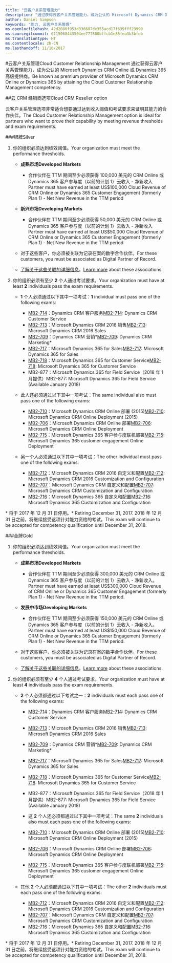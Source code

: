 ```yaml
---
title: "云客户关系管理能力"
description: "通过获得云客户关系管理能力，成为公认的 Microsoft Dynamics CRM Online 或 Dynamics 365 高级提供商。"
author: Daniel Simpson
keywords: "能力, 云客户关系管理"
ms.openlocfilehash: 42d2080f953d336687de355acd17f639fff23990
ms.sourcegitcommit: 6215068443504ee777880bffcb1e85fea3b3bfeb
ms.translationtype: HT
ms.contentlocale: zh-CN
ms.lasthandoff: 11/16/2017
---
```

#<a name="cloud-customer-relationship-management"></a><span data-ttu-id="08744-104">云客户关系管理</span><span class="sxs-lookup"><span data-stu-id="08744-104">Cloud Customer Relationship Management</span></span>
<span data-ttu-id="08744-105">通过获得云客户关系管理能力，成为公认的 Microsoft Dynamics CRM Online 或 Dynamics 365 高级提供商。</span><span class="sxs-lookup"><span data-stu-id="08744-105">Be known as premium provider of Microsoft Dynamics CRM Online or Dynamics 365 by attaining the Cloud Customer Relationship Management competency.</span></span>

##<a name="cloud-crm-reseller-option"></a><span data-ttu-id="08744-106">云 CRM 经销商选项</span><span class="sxs-lookup"><span data-stu-id="08744-106">Cloud CRM Reseller option</span></span>

<span data-ttu-id="08744-107">云客户关系管理选项非常适合想要通过达到收入阈值和考试要求来证明其能力的合作伙伴。</span><span class="sxs-lookup"><span data-stu-id="08744-107">The Cloud Customer Relationship Management option is ideal for partners who want to prove their capability by meeting revenue thresholds and exam requirements.</span></span> 

###<a name="silver"></a><span data-ttu-id="08744-108">银牌</span><span class="sxs-lookup"><span data-stu-id="08744-108">Silver</span></span>

1. <span data-ttu-id="08744-109">你的组织必须达到绩效阈值。</span><span class="sxs-lookup"><span data-stu-id="08744-109">Your organization must meet the performance thresholds.</span></span>

    - **<span data-ttu-id="08744-110">成熟市场</span><span class="sxs-lookup"><span data-stu-id="08744-110">Developed Markets</span></span>**
        - <span data-ttu-id="08744-111">合作伙伴在 TTM 期间至少必须获得 100,000 美元的 CRM Online 或 Dynamics 365 客户参与度（以前的计划 1）云收入 - 净新收入</span><span class="sxs-lookup"><span data-stu-id="08744-111">Partner must have earned at least US$100,000 Cloud Revenue of CRM Online or Dynamics 365 Customer Engagement (formerly Plan 1) - Net New Revenue in the TTM period</span></span>

    - **<span data-ttu-id="08744-112">新兴市场</span><span class="sxs-lookup"><span data-stu-id="08744-112">Developing Markets</span></span>**
        - <span data-ttu-id="08744-113">合作伙伴在 TTM 期间至少必须获得 50,000 美元的 CRM Online 或 Dynamics 365 客户参与度（以前的计划 1）云收入 - 净新收入</span><span class="sxs-lookup"><span data-stu-id="08744-113">Partner must have earned at least US$50,000 Cloud Revenue of CRM Online or Dynamics 365 Customer Engagement (formerly Plan 1) - Net New Revenue in the TTM period</span></span>

    - <span data-ttu-id="08744-114">对于这些客户，你必须被关联为记录在案的数字合作伙伴。</span><span class="sxs-lookup"><span data-stu-id="08744-114">For these customers, you must be associated as Digital Partner of Record.</span></span>
    - <span data-ttu-id="08744-115">[了解关于这些关联的详细信息](https://partner.microsoft.com/en-us/membership/digital-partner-of-record)。</span><span class="sxs-lookup"><span data-stu-id="08744-115">[Learn more](https://partner.microsoft.com/en-us/membership/digital-partner-of-record) about these associations.</span></span>  
  
2. <span data-ttu-id="08744-116">你的组织必须有至少 **2** 个人通过考试要求。</span><span class="sxs-lookup"><span data-stu-id="08744-116">Your organization must have at least **2** individuals pass the exam requirements.</span></span>

    - <span data-ttu-id="08744-117">**1** 个人必须通过以下其中一项考试：</span><span class="sxs-lookup"><span data-stu-id="08744-117">**1** individual must pass one of the following exams:</span></span>
        - <span data-ttu-id="08744-118">[MB2-714](https://www.microsoft.com/en-us/learning/exam-mb2-714.aspx)：Dynamics CRM 客户服务</span><span class="sxs-lookup"><span data-stu-id="08744-118">[MB2-714](https://www.microsoft.com/en-us/learning/exam-mb2-714.aspx): Dynamics CRM Customer Service</span></span>
        - <span data-ttu-id="08744-119">[MB2-713](https://www.microsoft.com/en-us/learning/exam-mb2-713.aspx)：Microsoft Dynamics CRM 2016 销售</span><span class="sxs-lookup"><span data-stu-id="08744-119">[MB2-713](https://www.microsoft.com/en-us/learning/exam-mb2-713.aspx): Microsoft Dynamics CRM 2016 Sales</span></span>
        - <span data-ttu-id="08744-120">[MB2-709](https://www.microsoft.com/en-us/learning/exam-mb2-709.aspx)：Dynamics CRM 营销*</span><span class="sxs-lookup"><span data-stu-id="08744-120">[MB2-709](https://www.microsoft.com/en-us/learning/exam-mb2-709.aspx): Dynamics CRM Marketing*</span></span> 
        - <span data-ttu-id="08744-121">[MB2-717](https://www.microsoft.com/en-us/learning/exam-mb2-717.aspx)：Microsoft Dynamics 365 for Sales</span><span class="sxs-lookup"><span data-stu-id="08744-121">[MB2-717](https://www.microsoft.com/en-us/learning/exam-mb2-717.aspx): Microsoft Dynamics 365 for Sales</span></span>
        - <span data-ttu-id="08744-122">[MB2-718](https://www.microsoft.com/en-us/learning/exam-mb2-718.aspx)：Microsoft Dynamics 365 for Customer Service</span><span class="sxs-lookup"><span data-stu-id="08744-122">[MB2-718](https://www.microsoft.com/en-us/learning/exam-mb2-718.aspx): Microsoft Dynamics 365 for Customer Service</span></span>
        - <span data-ttu-id="08744-123">MB2-877：Microsoft Dynamics 365 for Field Service（2018 年 1 月提供）</span><span class="sxs-lookup"><span data-stu-id="08744-123">MB2-877: Microsoft Dynamics 365 for Field Service (Available January 2018)</span></span>

    - <span data-ttu-id="08744-124">此人还必须通过以下其中一项考试：</span><span class="sxs-lookup"><span data-stu-id="08744-124">The same individual also must pass one of the following exams:</span></span>
        - <span data-ttu-id="08744-125">[MB2-710](https://www.microsoft.com/en-us/learning/exam-mb2-710.aspx)：Microsoft Dynamics CRM Online 部署 (2015)</span><span class="sxs-lookup"><span data-stu-id="08744-125">[MB2-710](https://www.microsoft.com/en-us/learning/exam-mb2-710.aspx): Microsoft Dynamics CRM Online Deployment (2015)</span></span>
        - <span data-ttu-id="08744-126">[MB2-706](https://www.microsoft.com/en-us/learning/exam-mb2-706.aspx)：Microsoft Dynamics CRM Online 部署</span><span class="sxs-lookup"><span data-stu-id="08744-126">[MB2-706](https://www.microsoft.com/en-us/learning/exam-mb2-706.aspx): Microsoft Dynamics CRM Online Deployment</span></span>
        - <span data-ttu-id="08744-127">[MB2-715](https://www.microsoft.com/en-us/learning/exam-mb2-715.aspx)：Microsoft Dynamics 365 客户参与度联机部署</span><span class="sxs-lookup"><span data-stu-id="08744-127">[MB2-715](https://www.microsoft.com/en-us/learning/exam-mb2-715.aspx): Microsoft Dynamics 365 customer engagement Online Deployment</span></span>
        
    - <span data-ttu-id="08744-128">另一个人必须通过以下其中一项考试：</span><span class="sxs-lookup"><span data-stu-id="08744-128">The other individual must pass one of the following exams:</span></span>
        - <span data-ttu-id="08744-129">[MB2-712](https://www.microsoft.com/en-us/learning/exam-mb2-712.aspx)：Microsoft Dynamics CRM 2016 自定义和配置</span><span class="sxs-lookup"><span data-stu-id="08744-129">[MB2-712](https://www.microsoft.com/en-us/learning/exam-mb2-712.aspx): Microsoft Dynamics CRM 2016 Customization and Configuration</span></span>
        - <span data-ttu-id="08744-130">[MB2-707](https://www.microsoft.com/en-us/learning/exam-mb2-707.aspx)：Microsoft Dynamics CRM 自定义和配置</span><span class="sxs-lookup"><span data-stu-id="08744-130">[MB2-707](https://www.microsoft.com/en-us/learning/exam-mb2-707.aspx): Microsoft Dynamics CRM Customization and Configuration</span></span>
        - <span data-ttu-id="08744-131">[MB2-716](https://www.microsoft.com/en-us/learning/exam-mb2-716.aspx)：Microsoft Dynamics 365 自定义和配置</span><span class="sxs-lookup"><span data-stu-id="08744-131">[MB2-716](https://www.microsoft.com/en-us/learning/exam-mb2-716.aspx): Microsoft Dynamics 365 Customization and Configuration</span></span>

<span data-ttu-id="08744-132">\* 将于 2017 年 12 月 31 日停用。</span><span class="sxs-lookup"><span data-stu-id="08744-132">\* Retiring December 31, 2017.</span></span> <span data-ttu-id="08744-133">2018 年 12 月 31 日之前，将继续接受这项针对能力资格的考试。</span><span class="sxs-lookup"><span data-stu-id="08744-133">This exam will continue to be accepted for competency qualification until December 31, 2018.</span></span> 

###<a name="gold"></a><span data-ttu-id="08744-134">金牌</span><span class="sxs-lookup"><span data-stu-id="08744-134">Gold</span></span>

1. <span data-ttu-id="08744-135">你的组织必须达到绩效阈值。</span><span class="sxs-lookup"><span data-stu-id="08744-135">Your organization must meet the performance thresholds.</span></span>

    - **<span data-ttu-id="08744-136">成熟市场</span><span class="sxs-lookup"><span data-stu-id="08744-136">Developed Markets</span></span>**
    
        - <span data-ttu-id="08744-137">合作伙伴在 TTM 期间至少必须获得 300,000 美元的 CRM Online 或 Dynamics 365 客户参与度（以前的计划 1）云收入 - 净新收入。</span><span class="sxs-lookup"><span data-stu-id="08744-137">Partner must have earned at least US$300,000 Cloud Revenue of CRM Online or Dynamics 365 Customer Engagement (formerly Plan 1) - Net New Revenue in the TTM period.</span></span>
     
    - **<span data-ttu-id="08744-138">发展中市场</span><span class="sxs-lookup"><span data-stu-id="08744-138">Developing Markets</span></span>**

        - <span data-ttu-id="08744-139">合作伙伴在 TTM 期间至少必须获得 150,000 美元的 CRM Online 或 Dynamics 365 客户参与度（以前的计划 1）云收入 - 净新收入。</span><span class="sxs-lookup"><span data-stu-id="08744-139">Partner must have earned at least US$150,000 Cloud Revenue of CRM Online or Dynamics 365 Customer Engagement (formerly Plan 1) - Net New Revenue in the TTM period.</span></span>

    - <span data-ttu-id="08744-140">对于这些客户，你必须被关联为记录在案的数字合作伙伴。</span><span class="sxs-lookup"><span data-stu-id="08744-140">For these customers, you must be associated as Digital Partner of Record.</span></span>
    - <span data-ttu-id="08744-141">[了解关于这些关联的详细信息](https://partner.microsoft.com/en-us/membership/digital-partner-of-record)。</span><span class="sxs-lookup"><span data-stu-id="08744-141">[Learn more](https://partner.microsoft.com/en-us/membership/digital-partner-of-record) about these associations.</span></span>  


2. <span data-ttu-id="08744-142">你的组织必须有至少 **4** 个人通过考试要求。</span><span class="sxs-lookup"><span data-stu-id="08744-142">Your organization must have at least **4** individuals pass the exam requirements.</span></span>

    - <span data-ttu-id="08744-143">**2** 个人必须都通过以下考试之一：</span><span class="sxs-lookup"><span data-stu-id="08744-143">**2** individuals must each pass one of the following exams:</span></span>
        - <span data-ttu-id="08744-144">[MB2-714](https://www.microsoft.com/en-us/learning/exam-mb2-714.aspx)：Dynamics CRM 客户服务</span><span class="sxs-lookup"><span data-stu-id="08744-144">[MB2-714](https://www.microsoft.com/en-us/learning/exam-mb2-714.aspx): Dynamics CRM Customer Service</span></span>
        - <span data-ttu-id="08744-145">[MB2-713](https://www.microsoft.com/en-us/learning/exam-mb2-713.aspx)：Microsoft Dynamics CRM 2016 销售</span><span class="sxs-lookup"><span data-stu-id="08744-145">[MB2-713](https://www.microsoft.com/en-us/learning/exam-mb2-713.aspx): Microsoft Dynamics CRM 2016 Sales</span></span>
        - <span data-ttu-id="08744-146">[MB2-709](https://www.microsoft.com/en-us/learning/exam-mb2-709.aspx)：Dynamics CRM 营销*</span><span class="sxs-lookup"><span data-stu-id="08744-146">[MB2-709](https://www.microsoft.com/en-us/learning/exam-mb2-709.aspx): Dynamics CRM Marketing*</span></span> 
        - <span data-ttu-id="08744-147">[MB2-717](https://www.microsoft.com/en-us/learning/exam-mb2-717.aspx)：Microsoft Dynamics 365 for Sales</span><span class="sxs-lookup"><span data-stu-id="08744-147">[MB2-717](https://www.microsoft.com/en-us/learning/exam-mb2-717.aspx): Microsoft Dynamics 365 for Sales</span></span>
        - <span data-ttu-id="08744-148">[MB2-718](https://www.microsoft.com/en-us/learning/exam-mb2-718.aspx)：Microsoft Dynamics 365 for Customer Service</span><span class="sxs-lookup"><span data-stu-id="08744-148">[MB2-718](https://www.microsoft.com/en-us/learning/exam-mb2-718.aspx): Microsoft Dynamics 365 for Customer Service</span></span>
        - <span data-ttu-id="08744-149">MB2-877：Microsoft Dynamics 365 for Field Service（2018 年 1 月提供）</span><span class="sxs-lookup"><span data-stu-id="08744-149">MB2-877: Microsoft Dynamics 365 for Field Service (Available January 2018)</span></span>
        
        - <span data-ttu-id="08744-150">这 **2** 个人还必须都通过以下其中一项考试：</span><span class="sxs-lookup"><span data-stu-id="08744-150">The same **2** individuals also must each pass one of the following exams:</span></span>
        - <span data-ttu-id="08744-151">[MB2-710](https://www.microsoft.com/en-us/learning/exam-mb2-710.aspx)：Microsoft Dynamics CRM Online 部署 (2015)</span><span class="sxs-lookup"><span data-stu-id="08744-151">[MB2-710](https://www.microsoft.com/en-us/learning/exam-mb2-710.aspx): Microsoft Dynamics CRM Online Deployment (2015)</span></span>
        - <span data-ttu-id="08744-152">[MB2-706](https://www.microsoft.com/en-us/learning/exam-mb2-706.aspx)：Microsoft Dynamics CRM Online 部署</span><span class="sxs-lookup"><span data-stu-id="08744-152">[MB2-706](https://www.microsoft.com/en-us/learning/exam-mb2-706.aspx): Microsoft Dynamics CRM Online Deployment</span></span>
        - <span data-ttu-id="08744-153">[MB2-715](https://www.microsoft.com/en-us/learning/exam-mb2-715.aspx)：Microsoft Dynamics 365 客户参与度联机部署</span><span class="sxs-lookup"><span data-stu-id="08744-153">[MB2-715](https://www.microsoft.com/en-us/learning/exam-mb2-715.aspx): Microsoft Dynamics 365 customer engagement Online Deployment</span></span>

    - <span data-ttu-id="08744-154">其他 **2** 个人必须都通过以下其中一项考试：</span><span class="sxs-lookup"><span data-stu-id="08744-154">The other **2** individuals must each pass one of the following exams:</span></span>
        - <span data-ttu-id="08744-155">[MB2-712](https://www.microsoft.com/en-us/learning/exam-mb2-712.aspx)：Microsoft Dynamics CRM 2016 自定义和配置</span><span class="sxs-lookup"><span data-stu-id="08744-155">[MB2-712](https://www.microsoft.com/en-us/learning/exam-mb2-712.aspx): Microsoft Dynamics CRM 2016 Customization and Configuration</span></span>
        - <span data-ttu-id="08744-156">[MB2-707](https://www.microsoft.com/en-us/learning/exam-mb2-707.aspx)：Microsoft Dynamics CRM 自定义和配置</span><span class="sxs-lookup"><span data-stu-id="08744-156">[MB2-707](https://www.microsoft.com/en-us/learning/exam-mb2-707.aspx): Microsoft Dynamics CRM Customization and Configuration</span></span>
        - <span data-ttu-id="08744-157">[MB2-716](https://www.microsoft.com/en-us/learning/exam-mb2-716.aspx)：Microsoft Dynamics 365 自定义和配置</span><span class="sxs-lookup"><span data-stu-id="08744-157">[MB2-716](https://www.microsoft.com/en-us/learning/exam-mb2-716.aspx): Microsoft Dynamics 365 Customization and Configuration</span></span>

<span data-ttu-id="08744-158">\* 将于 2017 年 12 月 31 日停用。</span><span class="sxs-lookup"><span data-stu-id="08744-158">\* Retiring December 31, 2017.</span></span> <span data-ttu-id="08744-159">2018 年 12 月 31 日之前，将继续接受这项针对能力资格的考试。</span><span class="sxs-lookup"><span data-stu-id="08744-159">This exam will continue to be accepted for competency qualification until December 31, 2018.</span></span> 
